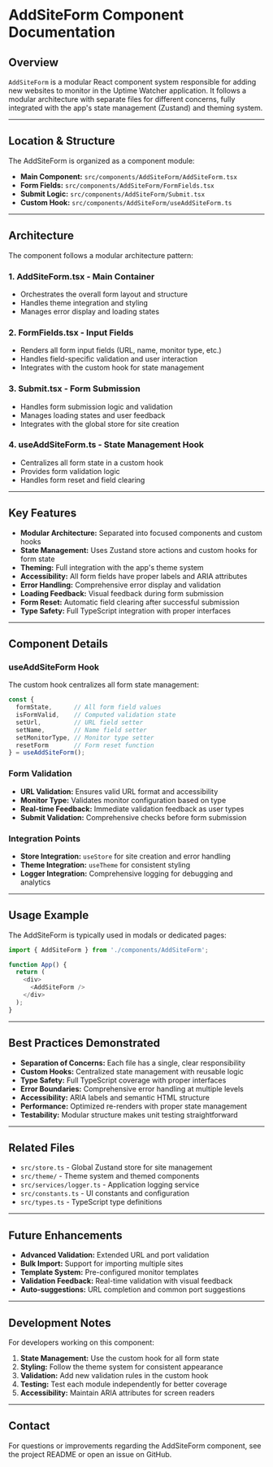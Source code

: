 # AddSiteForm Component Documentation

## Overview

`AddSiteForm` is a modular React component system responsible for adding new websites to monitor in the Uptime Watcher application. It follows a modular architecture with separate files for different concerns, fully integrated with the app's state management (Zustand) and theming system.

---

## Location & Structure

The AddSiteForm is organized as a component module:

- **Main Component:** `src/components/AddSiteForm/AddSiteForm.tsx`
- **Form Fields:** `src/components/AddSiteForm/FormFields.tsx`
- **Submit Logic:** `src/components/AddSiteForm/Submit.tsx`
- **Custom Hook:** `src/components/AddSiteForm/useAddSiteForm.ts`

---

## Architecture

The component follows a modular architecture pattern:

### 1. **AddSiteForm.tsx** - Main Container

- Orchestrates the overall form layout and structure
- Handles theme integration and styling
- Manages error display and loading states

### 2. **FormFields.tsx** - Input Fields

- Renders all form input fields (URL, name, monitor type, etc.)
- Handles field-specific validation and user interaction
- Integrates with the custom hook for state management

### 3. **Submit.tsx** - Form Submission

- Handles form submission logic and validation
- Manages loading states and user feedback
- Integrates with the global store for site creation

### 4. **useAddSiteForm.ts** - State Management Hook

- Centralizes all form state in a custom hook
- Provides form validation logic
- Handles form reset and field clearing

---

## Key Features

- **Modular Architecture:** Separated into focused components and custom hooks
- **State Management:** Uses Zustand store actions and custom hooks for form state
- **Theming:** Full integration with the app's theme system
- **Accessibility:** All form fields have proper labels and ARIA attributes
- **Error Handling:** Comprehensive error display and validation
- **Loading Feedback:** Visual feedback during form submission
- **Form Reset:** Automatic field clearing after successful submission
- **Type Safety:** Full TypeScript integration with proper interfaces

---

## Component Details

### useAddSiteForm Hook

The custom hook centralizes all form state management:

```typescript
const {
  formState,      // All form field values
  isFormValid,    // Computed validation state
  setUrl,         // URL field setter
  setName,        // Name field setter
  setMonitorType, // Monitor type setter
  resetForm       // Form reset function
} = useAddSiteForm();
```

### Form Validation

- **URL Validation:** Ensures valid URL format and accessibility
- **Monitor Type:** Validates monitor configuration based on type
- **Real-time Feedback:** Immediate validation feedback as user types
- **Submit Validation:** Comprehensive checks before form submission

### Integration Points

- **Store Integration:** `useStore` for site creation and error handling
- **Theme Integration:** `useTheme` for consistent styling
- **Logger Integration:** Comprehensive logging for debugging and analytics

---

## Usage Example

The AddSiteForm is typically used in modals or dedicated pages:

```typescript
import { AddSiteForm } from './components/AddSiteForm';

function App() {
  return (
    <div>
      <AddSiteForm />
    </div>
  );
}
```

---

## Best Practices Demonstrated

- **Separation of Concerns:** Each file has a single, clear responsibility
- **Custom Hooks:** Centralized state management with reusable logic
- **Type Safety:** Full TypeScript coverage with proper interfaces
- **Error Boundaries:** Comprehensive error handling at multiple levels
- **Accessibility:** ARIA labels and semantic HTML structure
- **Performance:** Optimized re-renders with proper state management
- **Testability:** Modular structure makes unit testing straightforward

---

## Related Files

- `src/store.ts` - Global Zustand store for site management
- `src/theme/` - Theme system and themed components
- `src/services/logger.ts` - Application logging service
- `src/constants.ts` - UI constants and configuration
- `src/types.ts` - TypeScript type definitions

---

## Future Enhancements

- **Advanced Validation:** Extended URL and port validation
- **Bulk Import:** Support for importing multiple sites
- **Template System:** Pre-configured monitor templates
- **Validation Feedback:** Real-time validation with visual feedback
- **Auto-suggestions:** URL completion and common port suggestions

---

## Development Notes

For developers working on this component:

1. **State Management:** Use the custom hook for all form state
2. **Styling:** Follow the theme system for consistent appearance
3. **Validation:** Add new validation rules in the custom hook
4. **Testing:** Test each module independently for better coverage
5. **Accessibility:** Maintain ARIA attributes for screen readers

---

## Contact

For questions or improvements regarding the AddSiteForm component, see the project README or open an issue on GitHub.
